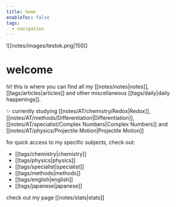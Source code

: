 ```yaml
---
title: home
enableToc: false
tags:
  - navigation
---
```

![[notes/images/testok.png|150]]

# welcome
hi! this is where you can find all my [[notes/notes|notes]], [[tags/articles|articles]] and other miscellaneous [[tags/daily|daily happenings]].

✨ currently studying [[notes/AT/chemistry/Redox|Redox]], [[notes/AT/methods/Differentiation|Differentiation]], [[notes/AT/specialist/Complex Numbers|Complex Numbers]] and [[notes/AT/physics/Projectile Motion|Projectile Motion]]

for quick access to my specific subjects, check out:
- [[tags/chemistry|chemistry]]
- [[tags/physics|physics]]
- [[tags/specialist|specialist]]
- [[tags/methods|methods]]
- [[tags/english|english]]
- [[tags/japanese|japanese]]

check out my page [[notes/stats|stats]]